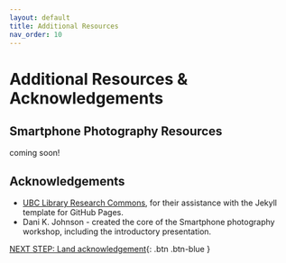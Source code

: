 ```yaml
---
layout: default
title: Additional Resources
nav_order: 10
---
```

# Additional Resources & Acknowledgements

## Smartphone Photography Resources
coming soon!

## Acknowledgements

- [UBC Library Research Commons](https://github.com/ubc-library-rc/), for their assistance with the Jekyll template for GitHub Pages.
- Dani K. Johnson - created the core of the Smartphone photography workshop, including the introductory presentation.

[NEXT STEP: Land acknowledgement](land-acknowledgement.html){: .btn .btn-blue }
